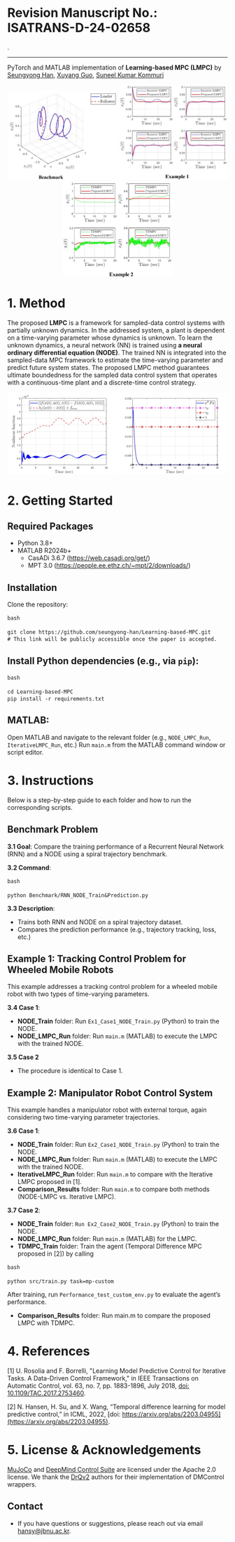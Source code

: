 # Revision Manuscript No.: ISATRANS-D-24-02658
<!--Learning-based MPC of Sampled-data Systems with Partially Unknown Dynamics -->.



----

PyTorch and MATLAB implementation of **Learning-based MPC (LMPC)** by [Seungyong Han](https://sites.google.com/view/jbnu-dscl), [Xuyang Guo](https://ieeexplore.ieee.org/author/37089890974), [Suneel Kumar Kommuri](https://scholar.google.com/citations?user=JZT4bIYAAAAJ&hl=ko)

<p align="center">
  <img src="Figures/03_Ex1_Case1_Leader_Follower_Trajectory.png" width="250" />
  <img src="Figures/12_Ex2_Case1_NODE_MPC_ILMPC_State.png" width="250" />
  <img src="Figures/19_Ex2_Case2_NODE_MPC_TDMPC_State.png" width="250" />
</p>

# 1. Method

The proposed **LMPC** is a framework for sampled-data control systems with partially unknown dynamics. In the addressed system, a plant is dependent on a time-varying parameter whose dynamics is unknown. To learn the unknown dynamics, a neural network (NN) is trained using **a neural ordinary differential equation (NODE)**. The trained NN is integrated into the sampled-data MPC framework to estimate the time-varying parameter and predict future system states. The proposed LMPC method guarantees ultimate boundedness for the sampled data control system that operates with a continuous-time plant and a discrete-time control strategy.

<p align="center">
  <img src="Figures/16_Ex2_Case1_Dynamics_Errors.jpg" width="250" />
  <img src="Figures/17_Ex2_Case1_Ultimate_Boundedness.jpg" width="250" />
</p>

# 2. Getting Started
## Required Packages
- Python 3.8+
- MATLAB R2024b+
  - CasADi 3.6.7 (https://web.casadi.org/get/)
  - MPT 3.0 (https://people.ee.ethz.ch/~mpt/2/downloads/)

## Installation
Clone the repository:
```
bash

git clone https://github.com/seungyong-han/Learning-based-MPC.git
# This link will be publicly accessible once the paper is accepted.
```

## Install Python dependencies (e.g., via ```pip```):
```
bash

cd Learning-based-MPC
pip install -r requirements.txt
```

## MATLAB:
Open MATLAB and navigate to the relevant folder (e.g., ```NODE_LMPC_Run```, ```IterativeLMPC_Run```, etc.)
Run ```main.m``` from the MATLAB command window or script editor.

# 3. Instructions
Below is a step-by-step guide to each folder and how to run the corresponding scripts.

## Benchmark Problem
**3.1 Goal**: Compare the training performance of a Recurrent Neural Network (RNN) and a NODE using a spiral trajectory benchmark.

**3.2 Command**:
```
bash

python Benchmark/RNN_NODE_Train&Prediction.py
```
**3.3 Description**:
- Trains both RNN and NODE on a spiral trajectory dataset.
- Compares the prediction performance (e.g., trajectory tracking, loss, etc.)

## Example 1: Tracking Control Problem for Wheeled Mobile Robots
This example addresses a tracking control problem for a wheeled mobile robot with two types of time-varying parameters.

**3.4 Case 1**:
- **NODE_Train** folder: Run ```Ex1_Case1_NODE_Train.py``` (Python) to train the NODE.
- **NODE_LMPC_Run** folder: Run ```main.m``` (MATLAB) to execute the LMPC with the trained NODE.

**3.5 Case 2**
- The procedure is identical to Case 1.

## Example 2: Manipulator Robot Control System
This example handles a manipulator robot with external torque, again considering two time-varying parameter trajectories.

**3.6 Case 1**:
- **NODE_Train** folder: Run ```Ex2_Case1_NODE_Train.py``` (Python) to train the NODE.
- **NODE_LMPC_Run** folder: Run ```main.m``` (MATLAB) to execute the LMPC with the trained NODE.
- **IterativeLMPC_Run** folder: Run ```main.m``` to compare with the Iterative LMPC proposed in [1].
- **Comparison_Results** folder: Run ```main.m``` to compare both methods (NODE-LMPC vs. Iterative LMPC).

**3.7 Case 2**:
- **NODE_Train** folder: ```Run Ex2_Case2_NODE_Train.py``` (Python) to train the NODE.
- **NODE_LMPC_Run** folder: Run ```main.m``` (MATLAB) for the LMPC.
- **TDMPC_Train** folder: Train the agent (Temporal Difference MPC proposed in [2]) by calling
```
bash

python src/train.py task=mp-custom
```
After training, run ```Performance_test_custom_env.py``` to evaluate the agent’s performance.
- **Comparison_Results** folder: Run main.m to compare the proposed LMPC with TDMPC.

# 4. References
[1] U. Rosolia and F. Borrelli, "Learning Model Predictive Control for Iterative Tasks. A Data-Driven Control Framework," in IEEE Transactions on Automatic Control, vol. 63, no. 7, pp. 1883-1896, July 2018, [doi: 10.1109/TAC.2017.2753460](https://ieeexplore.ieee.org/abstract/document/8039204).

[2] N. Hansen, H. Su, and X. Wang, “Temporal difference learning for model predictive control,” in ICML, 2022, [doi: https://arxiv.org/abs/2203.04955](https://arxiv.org/abs/2203.04955).

# 5. License & Acknowledgements

[MuJoCo](https://github.com/deepmind/mujoco) and [DeepMind Control Suite](https://github.com/deepmind/dm_control) are licensed under the Apache 2.0 license. We thank the [DrQv2](https://github.com/facebookresearch/drqv2) authors for their implementation of DMControl wrappers.

## Contact
 - If you have questions or suggestions, please reach out via email [hansy@jbnu.ac.kr](mailto:hansy@jbnu.ac.kr).


